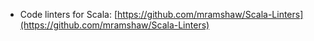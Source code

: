 * Code linters for Scala: [https://github.com/mramshaw/Scala-Linters](https://github.com/mramshaw/Scala-Linters)